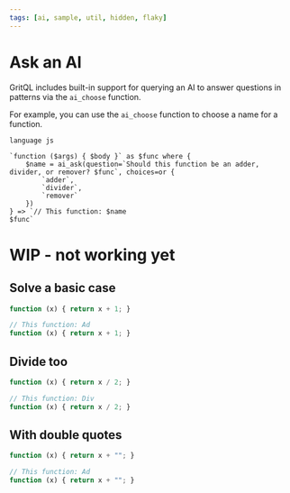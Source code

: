```yaml
---
tags: [ai, sample, util, hidden, flaky]
---
```


# Ask an AI

GritQL includes built-in support for querying an AI to answer questions in patterns via the `ai_choose` function.

For example, you can use the `ai_choose` function to choose a name for a function.

```grit
language js

`function ($args) { $body }` as $func where {
	$name = ai_ask(question=`Should this function be an adder, divider, or remover? $func`, choices=or {
		`adder`,
		`divider`,
		`remover`
	})
} => `// This function: $name
$func`
```

# WIP - not working yet

## Solve a basic case

```js
function (x) { return x + 1; }
```

```ts
// This function: Ad
function (x) { return x + 1; }
```

## Divide too

```js
function (x) { return x / 2; }
```

```ts
// This function: Div
function (x) { return x / 2; }
```

## With double quotes

```js
function (x) { return x + ""; }
```

```ts
// This function: Ad
function (x) { return x + ""; }
```
